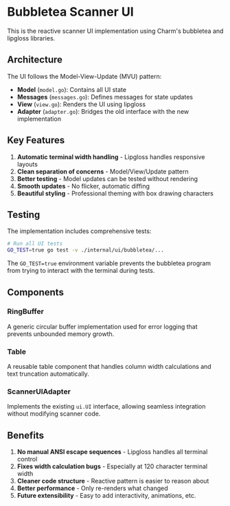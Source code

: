 # Bubbletea Scanner UI

This is the reactive scanner UI implementation using Charm's bubbletea and lipgloss libraries.

## Architecture

The UI follows the Model-View-Update (MVU) pattern:

- **Model** (`model.go`): Contains all UI state
- **Messages** (`messages.go`): Defines messages for state updates
- **View** (`view.go`): Renders the UI using lipgloss
- **Adapter** (`adapter.go`): Bridges the old interface with the new implementation

## Key Features

1. **Automatic terminal width handling** - Lipgloss handles responsive layouts
2. **Clean separation of concerns** - Model/View/Update pattern
3. **Better testing** - Model updates can be tested without rendering
4. **Smooth updates** - No flicker, automatic diffing
5. **Beautiful styling** - Professional theming with box drawing characters

## Testing

The implementation includes comprehensive tests:

```bash
# Run all UI tests
GO_TEST=true go test -v ./internal/ui/bubbletea/...
```

The `GO_TEST=true` environment variable prevents the bubbletea program from trying to interact with the terminal during tests.

## Components

### RingBuffer
A generic circular buffer implementation used for error logging that prevents unbounded memory growth.

### Table
A reusable table component that handles column width calculations and text truncation automatically.

### ScannerUIAdapter
Implements the existing `ui.UI` interface, allowing seamless integration without modifying scanner code.

## Benefits

1. **No manual ANSI escape sequences** - Lipgloss handles all terminal control
2. **Fixes width calculation bugs** - Especially at 120 character terminal width
3. **Cleaner code structure** - Reactive pattern is easier to reason about
4. **Better performance** - Only re-renders what changed
5. **Future extensibility** - Easy to add interactivity, animations, etc.